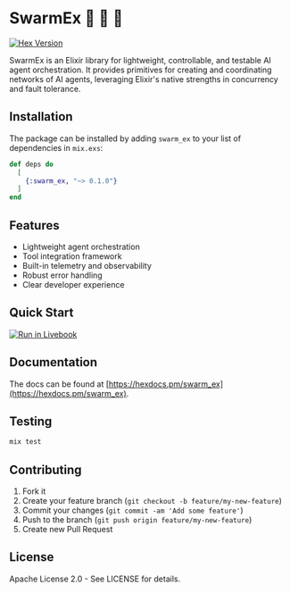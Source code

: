 # SwarmEx  🐝 🐝 🐝

[![Hex Version](https://img.shields.io/hexpm/v/swarm_ex.svg)](https://hex.pm/packages/swarm_ex)

SwarmEx is an Elixir library for lightweight, controllable, and testable AI agent orchestration. It provides primitives for creating and coordinating networks of AI agents, leveraging Elixir's native strengths in concurrency and fault tolerance.

## Installation

The package can be installed by adding `swarm_ex` to your list of dependencies in `mix.exs`:

```elixir
def deps do
  [
    {:swarm_ex, "~> 0.1.0"}
  ]
end
```

## Features

- Lightweight agent orchestration
- Tool integration framework
- Built-in telemetry and observability
- Robust error handling
- Clear developer experience

## Quick Start

[![Run in Livebook](https://livebook.dev/badge/v1/blue.svg)](https://livebook.dev/run?url=https%3A%2F%2Fraw.githubusercontent.com%2Fnrrso%2Fswarm_ex%2Frefs%2Fheads%2Fmain%2Flivebooks%2Fswarm_ex.livemd)

## Documentation

The docs can be found at [https://hexdocs.pm/swarm_ex](https://hexdocs.pm/swarm_ex).

## Testing

```bash
mix test
```

## Contributing

1. Fork it
2. Create your feature branch (`git checkout -b feature/my-new-feature`)
3. Commit your changes (`git commit -am 'Add some feature'`)
4. Push to the branch (`git push origin feature/my-new-feature`)
5. Create new Pull Request

## License

Apache License 2.0 - See LICENSE for details.